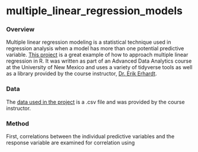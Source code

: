 # multiple_linear_regression_models

### Overview

Multiple linear regression modeling is a statistical technique used in regression analysis when a model has more than one potential predictive variable. [This project](https://github.com/ryanloveriner/multiple_linear_regression_models/blob/main/ADA%20Simple%20Multiple%20Linear%20Regression.pdf) is a great example of how to approach multiple linear regression in R. It was written as part of an Advanced Data Analytics course at the University of New Mexico and uses a variety of tidyverse tools as well as a library provided by the course instructor, [Dr. Erik Erhardt](https://statacumen.com/about/).

### Data

The [data used in the project](https://github.com/ryanloveriner/multiple_linear_regression_models/blob/main/ADA%20Simple%20Multiple%20Linear%20Regression%20Data.csv) is a .csv file and was provided by the course instructor.

### Method

First, correlations between the individual predictive variables and the response variable are examined for correlation using 


